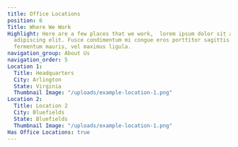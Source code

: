 ```yaml
---
title: Office Locations
position: 6
Title: Where We Work
Highlight: Here are a few places that we work,  lorem ipsum dolor sit amet, consectetur
  adipiscing elit. Fusce condimentum mi congue eros porttitor sagittis. Morbi quis
  fermentum mauris, vel maximus ligula.
navigation_group: About Us
navigation_order: 5
Location 1:
  Title: Headquarters
  City: Arlington
  State: Virginia
  Thumbnail Image: "/uploads/example-location-1.png"
Location 2:
  Title: Location 2
  City: Bluefields
  State: Bluefields
  Thumbnail Image: "/uploads/example-location-1.png"
Has Office Locations: true
---
```


